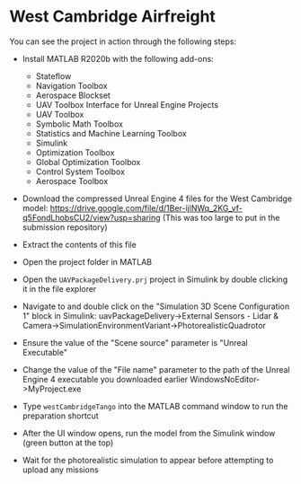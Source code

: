 # West Cambridge Airfreight
You can see the project in action through the following steps:
- Install MATLAB R2020b with the following add-ons:
    - Stateflow
    - Navigation Toolbox
    - Aerospace Blockset
    - UAV Toolbox Interface for Unreal Engine Projects
    - UAV Toolbox
    - Symbolic Math Toolbox
    - Statistics and Machine Learning Toolbox
    - Simulink
    - Optimization Toolbox
    - Global Optimization Toolbox
    - Control System Toolbox
    - Aerospace Toolbox

- Download the compressed Unreal Engine 4 files for the West Cambridge model:
  https://drive.google.com/file/d/1Ber-ijlNWq_2KG_vf-q5FondLhobsCU2/view?usp=sharing
  (This was too large to put in the submission repository)
- Extract the contents of this file

- Open the project folder in MATLAB
- Open the `UAVPackageDelivery.prj` project in Simulink by double clicking it in the file explorer
- Navigate to and double click on the "Simulation 3D Scene Configuration 1" block in Simulink:
  uavPackageDelivery->External Sensors - Lidar & Camera->SimulationEnvironmentVariant->PhotorealisticQuadrotor
- Ensure the value of the "Scene source" parameter is "Unreal Executable"
- Change the value of the "File name" parameter to the path of the Unreal Engine 4 executable you downloaded earlier
  WindowsNoEditor->MyProject.exe
- Type `westCambridgeTango` into the MATLAB command window to run the preparation shortcut
- After the UI window opens, run the model from the Simulink window (green button at the top)
- Wait for the photorealistic simulation to appear before attempting to upload any missions
